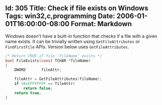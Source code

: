 Id: 305
Title: Check if file exists on Windows
Tags: win32,c,programming
Date: 2006-01-01T16:00:00-08:00
Format: Markdown
--------------
Windows doesn't have a built-in function that checks if a file with a given name
exists. It can be trivially written using `GetFileAttributes` or `FindFirstFile`
APIs. Version below uses `GetFileAttributes`.

```c
/* Return TRUE if file 'fileName' exists */
bool FileExists(const TCHAR *fileName)
{
    DWORD       fileAttr;

    fileAttr = GetFileAttributes(fileName);
    if (0xFFFFFFFF == fileAttr)
        return false;
    return true;
}
```
